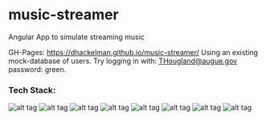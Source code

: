 # music-streamer
Angular App to simulate streaming music

GH-Pages: https://dhackelman.github.io/music-streamer/
Using an existing mock-database of users. 
Try logging in with: THougland@augue.gov
password: green.

### Tech Stack: 
![alt tag](https://uploads.toptal.io/blog/category/logo/33/html5.png "HTML5")
![alt tag](http://www.010pixel.com/wp-content/uploads/2012/12/CSS3_Logo.png "CSS3")
![alt tag](https://avatars0.githubusercontent.com/u/317889?v=3&s=200 "SASS")
![alt tag](https://avatars2.githubusercontent.com/u/6200624?v=3&s=200 "Gulp")
![alt tag](https://cloudinary-a.akamaihd.net/bountysource/image/upload/d_noaoqqwxegvmulwus0un.png,c_pad,w_200,h_200,b_white/xi5anfbya76qvghcbxzp.png "NPM")
![alt tag](http://cybarlab.com/wp-content/uploads/2015/02/angularjs.png "Angular JS")
![alt tag](https://qph.ec.quoracdn.net/main-qimg-ea2255588dfbfe593af67405c11f22a3-c "Skeleton CSS")
![alt tag](https://www.ostraining.com/cdn/images/logo/git-logo.png "Git via terminal")


